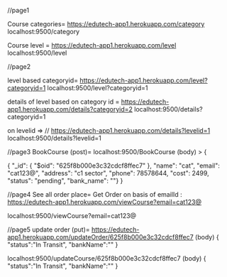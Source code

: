 //page1

 Course categories= https://edutech-app1.herokuapp.com/category
  localhost:9500/category 

  Course level = https://edutech-app1.herokuapp.com/level
   localhost:9500/level

//page2 

level based categoryid= https://edutech-app1.herokuapp.com/level?categoryid=1
localhost:9500/level?categoryid=1



details of level based on  category id = https://edutech-app1.herokuapp.com/details?categoryid=2
 localhost:9500/details?categoryid=1

on levelid => // https://edutech-app1.herokuapp.com/details?levelid=1
 localhost:9500/details?levelid=1



//page3 BookCourse
 (post)=  localhost:9500/BookCourse (body) > {
  
{  "_id": {    "$oid": "625f8b000e3c32cdcf8ffec7"  },  "name": "cat",  "email": "cat123@",  "address": "c1 sector",  "phone": 78578644,  "cost": 2499,  "status": "pending",  "bank_name": ""}
}

//page4 See all order place=
 Get Order on basis of emailId : https://edutech-app1.herokuapp.com/viewCourse?email=cat123@

localhost:9500/viewCourse?email=cat123@

//page5 update order (put)=
 https://edutech-app1.herokuapp.com/updateOrder/625f8b000e3c32cdcf8ffec7
  (body) { "status":"In Transit", "bankName":"" }

localhost:9500/updateCourse/625f8b000e3c32cdcf8ffec7 (body) { "status":"In Transit", "bankName":"" }
